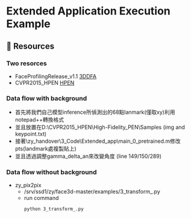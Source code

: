 Extended Application Execution Example
===

## :large_orange_diamond: Resources

### Two resorces
- FaceProfilingRelease_v1.1 [3DDFA](http://www.cbsr.ia.ac.cn/users/xiangyuzhu/projects/3DDFA/main.htm)
- CVPR2015_HPEN [HPEN](https://drive.google.com/file/d/1-hYpQy1EXZXiOUzlKikDjF8oaobB25iL/view)

### Data flow with background
- 首先將我們自己模型inference所偵測出的68點lanmark(僅取xy)利用notepad++轉換格式
- 並且放置在D:\CVPR2015_HPEN\High-Fidelity_PEN\Samples (img and keypoint.txt)
- 接著\zy_handover\3_Code\Extended_app\main_0_pretrained.m修改pts(landmark處複製貼上)
- 並且透過調整gamma_delta_an來改變角度 (line 149/150/289)

### Data flow without background
- zy_pix2pix 
	- /srv/ssd1/zy/face3d-master/examples/3_transform_.py
	- run command
		```
		python 3_transform_.py
		```

